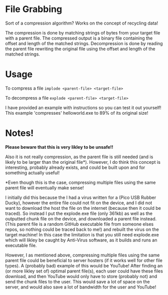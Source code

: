 # File Grabbing
Sort of a compression algorithm? Works on the concept of recycling data!

The compression is done by matching strings of bytes from your target file with a parent file. The compressed output is a binary file containing the offset and length of the matched strings. Decompression is done by reading the parent file rewriting the original file using the offset and length of the matched strings.

# Usage #
To compress a file `implode <parent-file> <target-file>`

To decompress a file `explode <parent-file> <target-file>`

I have provided an example with instructions so you can test it out yourself! This example 'compresses' helloworld.exe to 89% of its original size!

# Notes! #
**Please beware that this is very likley to be unsafe!!**

Also it is not really compression, as the parent file is still needed (and is likely to be larger than the original file*). However, I do think this concept is interesting, probably already exists, and could be built upon and for something actually useful!

*Even though this is the case, compressing multiple files using the same parent file will eventually make sense!

I initially did this because the I had a virus written for a (Pico USB Rubber Ducky), however the entire file could not fit on the device, and I did not want to download the host the file on the internet (because then it could be traced). So instead I put the explode.exe file (only 361kb) as well as the outputted chunk file on the device, and downloaded a parent file instead. (This parent file is a random GitHub executable file from someone elses repos, so nothing could be traced back to me!) and rebuilt the virus on the target machine! In this case the limitation is that you still need explode.exe which will likley be caught by Anti-Virus software, as it builds and runs an executable file.

However, I as mentioned above, compressing multiple files using the same parent file could be beneficial to server hosters (if it works well for other file types). A (probably bad) example of this would be YouTube! After finding an (or more likley set of) optimal parent file(s), each user could have these files download, and then YouTube would only have to store (probably not) and send the chunk files to the user. This would save a lot of space on the server, and would also save a lot of bandwidth for the user and YouTube!
